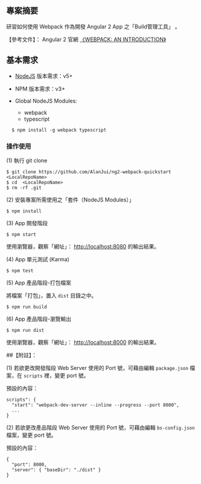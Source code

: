 ## 專案摘要
研習如何使用 Webpack 作為開發 Angular 2 App 之「Build管理工具」 
。

【參考文件】： Angular 2 官網 [《WEBPACK: AN INTRODUCTION》](https://angular.io/docs/ts/latest/guide/webpack.html)

## 基本需求

 - [NodeJS](https://nodejs.org/) 版本需求：v5+
 
 - NPM 版本需求：v3+
 
 - Global NodeJS Modules:
 
    * webpack
    * typescript
 
```
  $ npm install -g webpack typescript 
```
  

### 操作使用

 (1) 執行 git clone
 
  ```
  $ git clone https://github.com/AlanJui/ng2-webpack-quickstart <LocalRepoName>
  $ cd  <LocalRepoName>
  $ rm -rf .git
  ```
 
 (2) 安裝專案所需使用之「套件（NodeJS Modules）」
  
  ```
  $ npm install
  ``` 
 
 (3) App 開發階段
 
  ```
  $ npm start
  ``` 

   使用瀏覽器，觀察「網址」： [http://localhost:8080](http://localhost:8080) 的輸出結果。

 (4) App 單元測試 (Karma)
  
  ```
  $ npm test
  ```

 (5) App 產品階段-打包檔案
    
 將檔案「打包」，置入 `dist` 目錄之中。
  
  ```
  $ npm run build
  ```

 (6) App 產品階段-瀏覽輸出
 
  ```
  $ npm run dist
  ```
  
   使用瀏覽器，觀察「網址」： [http://localhost:8000](http://localhost:8000) 的輸出結果。



##【附註】：
  
(1) 若欲更改開發階段 Web Server 使用的 Port 號，可藉由編輯 `package.json` 檔案，在 `scripts` 裡，變更 port 號。
  
預設的內容：
  
```
scripts": {
  "start": "webpack-dev-server --inline --progress --port 8080",
  ...
}    
```   

(2) 若欲更改產品階段 Web Server 使用的 Port 號，可藉由編輯 `bs-config.json` 檔案，變更 port 號。
  
預設的內容：
  
```
{
  "port": 8000,
  "server": { "baseDir": "./dist" }
}   
```  
